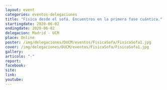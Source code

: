 ```yaml
---
layout: event
categories: eventos-delegaciones
title: "Física desde el sofá. Encuentros en la primera fase cuántica."
startingdate: 2020-06-02
endingdate: 2020-06-02
delegacion: Madrid - UCM
place: Online
poster: /img/delegaciones/DUCM/eventos/FisicaSofa/FisicaSofa1.jpg
cover: /img/delegaciones/DUCM/eventos/FisicaSofa/FisicaSofa1.jpg
gallery:
articolo: "-"
report:
facebook:
site:
link:
youtube:
---
```

